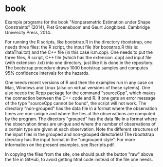 # book
Example programs for the book "Nonparametric Estimation under Shape Constraints" (2014),
Piet Groeneboom and Geurt Jongbloed. Cambridge University Press, 2014.

For running the R scripts, like bootstrap.R in the directory rbootstrap, one needs three
files: the R script, the input file (for bootstrap.R this is: dataThai.txt) and the C++
file (in this case icm.cpp). One needs to put the three files, R script, C++ file (which
has the extension .cpp) and input file (with extension .txt) into one directory, just like
it is done in the repository. The bootstrap procedure draws 1000 bootstrap samples and 
computes 95% confidence intervals for the hazards.

One needs recent versions of R and then the examples run in any case on Mac, Windows and
Linux (also on virtual versions of these sytems). One also needs the Rcpp package
for the command "sourceCpp", which makes the connection between the C++ code and R.
If one gets an error message of the type "sourceCpp cannot be found", the script will not work.
The directory "non-grouped" has the data file in a format where the observation times
are non-unique and where the ties at the observations are computed by the program.
The directory "grouped" has the data file in a format where the observation times
are unique and where the number of observations of a certain type are given at each
observation. Note the different structures of the input files in the grouped and non-grouped
directories! The rbootstrap directory has the input format in the "ungrouped style".
For more information on the present examples, see Rscripts.pdf.

In copying the files from the site, one should push the button "raw" above the file in GitHub,
to avoid getting html code instead of the file one needs.

